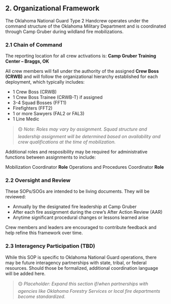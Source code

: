## 2. Organizational Framework

The Oklahoma National Guard Type 2 Handcrew operates under the command structure of the Oklahoma Military Department and is coordinated through Camp Gruber during wildland fire mobilizations.

### 2.1 Chain of Command

The reporting location for all crew activations is:
**Camp Gruber Training Center – Braggs, OK**

All crew members will fall under the authority of the assigned **Crew Boss (CRWB)** and will follow the organizational hierarchy established for each deployment, which typically includes:
- 1 Crew Boss (CRWB)
- 1 Crew Boss Trainee (CRWB-T) if assigned
- 3-4 Squad Bosses (FFT1)
- Firefighters (FFT2)
- 1 or more Sawyers (FAL2 or FAL3)
- 1 Line Medic

> 🟡 *Note: Roles may vary by assignment. Squad structure and leadership assignment will be determined based on availability and crew qualifications at the time of mobilization.*

Additional roles and resposibility may be required for administrative functions between assignments to include:

Mobilization Coordinator **Role**
Operations and Procedures Coordinator **Role**


### 2.2 Oversight and Review

These SOPs/SOGs are intended to be living documents. They will be reviewed:
- Annually by the designated fire leadership at Camp Gruber
- After each fire assignment during the crew’s After Action Review (AAR)
- Anytime significant procedural changes or lessons learned arise

Crew members and leaders are encouraged to contribute feedback and help refine this framework over time.

### 2.3 Interagency Participation (TBD)

While this SOP is specific to Oklahoma National Guard operations, there may be future interagency partnerships with state, tribal, or federal resources. Should those be formalized, additional coordination language will be added here.

> 🟡 *Placeholder: Expand this section if/when partnerships with agencies like Oklahoma Forestry Services or local fire departments become standardized.*
